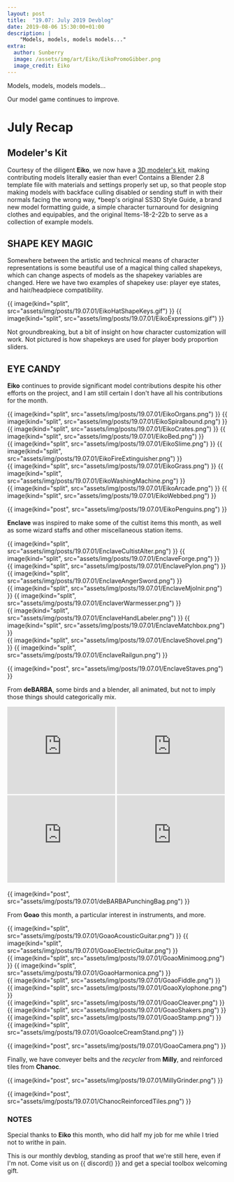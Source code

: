 ```yaml
---
layout: post
title:  "19.07: July 2019 Devblog"
date: 2019-08-06 15:30:00+01:00
description: |
    "Models, models, models models..."
extra:
  author: Sunberry
  image: /assets/img/art/Eiko/EikoPromoGibber.png
  image_credit: Eiko
---
```


Models, models, models models...

Our model game continues to improve.

# July Recap

## Modeler's Kit

Courtesy of the diligent **Eiko**, we now have a [3D modeler's kit](https://drive.google.com/drive/folders/1fUn42ATEWXKvAGoWoCpN9EoURFW_7ppX?usp=sharing), making contributing models literally easier than ever! Contains a Blender 2.8 template file with materials and settings properly set up, so that people stop making models with backface culling disabled or sending stuff in with their normals facing the wrong way, *beep's original SS3D Style Guide, a brand new model formatting guide, a simple character turnaround for designing clothes and equipables, and the original Items-18-2-22b to serve as a collection of example models.

## SHAPE KEY MAGIC

Somewhere between the artistic and technical means of character representations is some beautiful use of a magical thing called shapekeys, which can change aspects of models as the shapekey variables are changed.
Here we have two examples of shapekey use: player eye states, and hair/headpiece compatibility.

<div class='horizontal-2' markdown='1'>
{{ image(kind="split", src="assets/img/posts/19.07.01/EikoHatShapeKeys.gif") }}
{{ image(kind="split", src="assets/img/posts/19.07.01/EikoExpressions.gif") }}
</div>

Not groundbreaking, but a bit of insight on how character customization will work. Not pictured is how shapekeys are used for player body proportion sliders.

## EYE CANDY

**Eiko** continues to provide significant model contributions despite his other efforts on the project, and I am still certain I don't have all his contributions for the month.

<div class='horizontal-2' markdown='1'>
{{ image(kind="split", src="assets/img/posts/19.07.01/EikoOrgans.png") }}
{{ image(kind="split", src="assets/img/posts/19.07.01/EikoSpiralbound.png") }}
</div>

<div class='horizontal-2' markdown='1'>
{{ image(kind="split", src="assets/img/posts/19.07.01/EikoCrates.png") }}
{{ image(kind="split", src="assets/img/posts/19.07.01/EikoBed.png") }}
</div>

<div class='horizontal-2' markdown='1'>
{{ image(kind="split", src="assets/img/posts/19.07.01/EikoSlime.png") }}
{{ image(kind="split", src="assets/img/posts/19.07.01/EikoFireExtinguisher.png") }}
</div>

<div class='horizontal-2' markdown='1'>
{{ image(kind="split", src="assets/img/posts/19.07.01/EikoGrass.png") }}
{{ image(kind="split", src="assets/img/posts/19.07.01/EikoWashingMachine.png") }}
</div>

<div class='horizontal-2' markdown='1'>
{{ image(kind="split", src="assets/img/posts/19.07.01/EikoArcade.png") }}
{{ image(kind="split", src="assets/img/posts/19.07.01/EikoWebbed.png") }}
</div>

{{ image(kind="post", src="assets/img/posts/19.07.01/EikoPenguins.png") }}

**Enclave** was inspired to make some of the cultist items this month, as well as some wizard staffs and other miscellaneous station items.

<div class='horizontal-2' markdown='1'>
{{ image(kind="split", src="assets/img/posts/19.07.01/EnclaveCultistAlter.png") }}
{{ image(kind="split", src="assets/img/posts/19.07.01/EnclaveForge.png") }}
</div>

<div class='horizontal-2' markdown='1'>
{{ image(kind="split", src="assets/img/posts/19.07.01/EnclavePylon.png") }}
{{ image(kind="split", src="assets/img/posts/19.07.01/EnclaveAngerSword.png") }}
</div>

<div class='horizontal-2' markdown='1'>
{{ image(kind="split", src="assets/img/posts/19.07.01/EnclaveMjolnir.png") }}
{{ image(kind="split", src="assets/img/posts/19.07.01/EnclaverWarmesser.png") }}
</div>

<div class='horizontal-2' markdown='1'>
{{ image(kind="split", src="assets/img/posts/19.07.01/EnclaveHandLabeler.png") }}
{{ image(kind="split", src="assets/img/posts/19.07.01/EnclaveMatchbox.png") }}
</div>

<div class='horizontal-2' markdown='1'>
{{ image(kind="split", src="assets/img/posts/19.07.01/EnclaveShovel.png") }}
{{ image(kind="split", src="assets/img/posts/19.07.01/EnclaveRailgun.png") }}
</div>

{{ image(kind="post", src="assets/img/posts/19.07.01/EnclaveStaves.png") }}

From **deBARBA**, some birds and a blender, all animated, but not to imply those things should categorically mix.

<div id="doublevid"> 
  <iframe width="320" height="200" src="https://sketchfab.com/models/1ac51f5f691a4986a5ac1e415da0c7d9/embed" frameborder="0" allow="autoplay; fullscreen; vr" mozallowfullscreen="true" webkitallowfullscreen="true" style="width:49%"></iframe>
  <iframe width="320" height="200" src="https://sketchfab.com/models/2434dc57e8594e80b80cd28c1b19a24e/embed" frameborder="0" allow="autoplay; fullscreen; vr" mozallowfullscreen="true" webkitallowfullscreen="true" style="width:49%"></iframe>
</div>

<div id="doublevid"> 
  <iframe width="320" height="200" src="https://sketchfab.com/models/19ccdf5f26a243f3bd3b47ccbe00e0ea/embed" frameborder="0" allow="autoplay; fullscreen; vr" mozallowfullscreen="true" webkitallowfullscreen="true" style="width:49%"></iframe>
  <iframe width="320" height="200" src="https://sketchfab.com/models/15567352b4a44d739e5c2dc966202b29/embed" frameborder="0" allow="autoplay; fullscreen; vr" mozallowfullscreen="true" webkitallowfullscreen="true" style="width:49%"></iframe>
</div>

{{ image(kind="post", src="assets/img/posts/19.07.01/deBARBAPunchingBag.png") }}

From **Goao** this month, a particular interest in instruments, and more.

<div class='horizontal-2' markdown='1'>
{{ image(kind="split", src="assets/img/posts/19.07.01/GoaoAcousticGuitar.png") }}
{{ image(kind="split", src="assets/img/posts/19.07.01/GoaoElectricGuitar.png") }}
</div>

<div class='horizontal-2' markdown='1'>
{{ image(kind="split", src="assets/img/posts/19.07.01/GoaoMinimoog.png") }}
{{ image(kind="split", src="assets/img/posts/19.07.01/GoaoHarmonica.png") }}
</div>

<div class='horizontal-2' markdown='1'>
{{ image(kind="split", src="assets/img/posts/19.07.01/GoaoFiddle.png") }}
{{ image(kind="split", src="assets/img/posts/19.07.01/GoaoXylophone.png") }}
</div>

<div class='horizontal-2' markdown='1'>
{{ image(kind="split", src="assets/img/posts/19.07.01/GoaoCleaver.png") }}
{{ image(kind="split", src="assets/img/posts/19.07.01/GoaoShakers.png") }}
</div>

<div class='horizontal-2' markdown='1'>
{{ image(kind="split", src="assets/img/posts/19.07.01/GoaoStamp.png") }}
{{ image(kind="split", src="assets/img/posts/19.07.01/GoaoIceCreamStand.png") }}
</div>

{{ image(kind="post", src="assets/img/posts/19.07.01/GoaoCamera.png") }}

Finally, we have conveyer belts and the *recycler* from **Milly**, and reinforced tiles from **Chanoc**.

{{ image(kind="post", src="assets/img/posts/19.07.01/MillyGrinder.png") }}

{{ image(kind="post", src="assets/img/posts/19.07.01/ChanocReinforcedTiles.png") }}

### NOTES

Special thanks to **Eiko** this month, who did half my job for me while I tried not to writhe in pain.

This is our monthly devblog, standing as proof that we're still here, even if I'm not.
Come visit us on {{ discord() }} and get a special toolbox welcoming gift.
